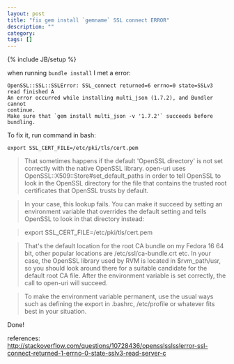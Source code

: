 ```yaml
---
layout: post
title: "fix gem install `gemname` SSL connect ERROR"
description: ""
category: 
tags: []
---
```

{% include JB/setup %}

when running `bundle install` I met a error:

    OpenSSL::SSL::SSLError: SSL_connect returned=6 errno=0 state=SSLv3 read finished A
    An error occurred while installing multi_json (1.7.2), and Bundler cannot
    continue.
    Make sure that `gem install multi_json -v '1.7.2'` succeeds before bundling.

To fix it, run command in bash:

    export SSL_CERT_FILE=/etc/pki/tls/cert.pem

> That sometimes happens if the default 'OpenSSL directory' is not set correctly with the native OpenSSL library. open-uri uses OpenSSL::X509::Store#set_default_paths in order to tell OpenSSL to look in the OpenSSL directory for the file that contains the trusted root certificates that OpenSSL trusts by default.

> In your case, this lookup fails. You can make it succeed by setting an environment variable that overrides the default setting and tells OpenSSL to look in that directory instead:

> export SSL_CERT_FILE=/etc/pki/tls/cert.pem

> That's the default location for the root CA bundle on my Fedora 16 64 bit, other popular locations are /etc/ssl/ca-bundle.crt etc. In your case, the OpenSSL library used by RVM is located in $rvm_path/usr, so you should look around there for a suitable candidate for the default root CA file. After the environment variable is set correctly, the call to open-uri will succeed.

> To make the environment variable permanent, use the usual ways such as defining the export in .bashrc, /etc/profile or whatever fits best in your situation.

Done!

references: <http://stackoverflow.com/questions/10728436/opensslsslsslerror-ssl-connect-returned-1-errno-0-state-sslv3-read-server-c>